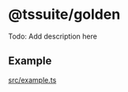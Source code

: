 <!--
@license
Copyright (c) 2025 tssuite

Use of this source code is governed by terms that can be
found in the LICENSE file in the root of this package.
-->

# @tssuite/golden

Todo: Add description here

## Example

[src/example.ts](src/example.ts)
